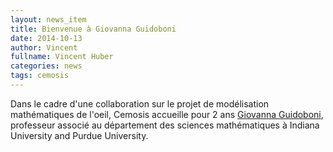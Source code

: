 ```yaml
---
layout: news_item
title: Bienvenue à Giovanna Guidoboni
date: 2014-10-13
author: Vincent
fullname: Vincent Huber
categories: news
tags: cemosis
---
```


Dans le cadre d'une collaboration sur le projet de modélisation mathématiques de l'oeil, Cemosis accueille pour 2 ans [Giovanna Guidoboni](http://www.math.iupui.edu/~gguidobo/), professeur associé au département des sciences mathématiques à Indiana University and Purdue University.